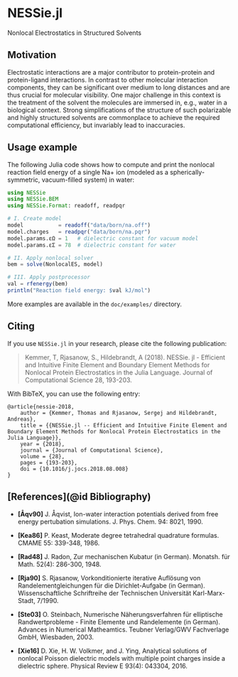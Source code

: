 # NESSie.jl
Nonlocal Electrostatics in Structured Solvents


## Motivation
Electrostatic interactions are a major contributor to protein-protein and protein-ligand interactions. In contrast to other molecular interaction components, they can be significant over medium to long distances and are thus crucial for molecular visibility. One major challenge in this context is the treatment of the solvent the molecules are immersed in, e.g., water in a biological context. Strong simplifications of the structure of such polarizable and highly structured solvents are commonplace to achieve the required computational efficiency, but invariably lead to inaccuracies.


## Usage example
The following Julia code shows how to compute and print the nonlocal reaction field energy
of a single Na+ ion (modeled as a spherically-symmetric, vacuum-filled system) in water:

```julia
using NESSie
using NESSie.BEM
using NESSie.Format: readoff, readpqr

# I. Create model
model           = readoff("data/born/na.off")
model.charges   = readpqr("data/born/na.pqr")
model.params.εΩ = 1   # dielectric constant for vacuum model
model.params.εΣ = 78  # dielectric constant for water

# II. Apply nonlocal solver
bem = solve(NonlocalES, model)

# III. Apply postprocessor
val = rfenergy(bem)
println("Reaction field energy: $val kJ/mol")
```
More examples are available in the `doc/examples/` directory.


## Citing
If you use `NESSie.jl` in your research, please cite the following publication:
> Kemmer, T, Rjasanow, S., Hildebrandt, A (2018). NESSie. jl - Efficient and Intuitive
> Finite Element and Boundary Element Methods for Nonlocal Protein Electrostatics in the
> Julia Language. Journal of Computational Science 28, 193-203.

With BibTeX, you can use the following entry:
```
@article{nessie-2018,
    author = {Kemmer, Thomas and Rjasanow, Sergej and Hildebrandt, Andreas},
    title = {{NESSie.jl -- Efficient and Intuitive Finite Element and Boundary Element Methods for Nonlocal Protein Electrostatics in the Julia Language}},
    year = {2018},
    journal = {Journal of Computational Science},
    volume = {28},
    pages = {193-203},
    doi = {10.1016/j.jocs.2018.08.008}
}
```


## [References](@id Bibliography)

 * **[Åqv90]**
   J. Åqvist, Ion-water interaction potentials derived from free energy pertubation
   simulations. J. Phys. Chem. 94: 8021, 1990.

 * **[Kea86]**
   P. Keast, Moderate degree tetrahedral quadrature formulas. CMAME 55: 339-348, 1986.

 * **[Rad48]**
   J. Radon, Zur mechanischen Kubatur (in German). Monatsh. für Math. 52(4): 286-300, 1948.

 * **[Rja90]**
   S. Rjasanow, Vorkonditionierte iterative Auflösung von Randelementgleichungen für die
   Dirichlet-Aufgabe (in German). Wissenschaftliche Schriftreihe der Technischen
   Universität Karl-Marx-Stadt, 7/1990.

 * **[Ste03]**
   O. Steinbach, Numerische Näherungsverfahren für elliptische Randwertprobleme - Finite
   Elemente und Randelemente (in German). Advances in Numerical Matheamtics. Teubner
   Verlag/GWV Fachverlage GmbH, Wiesbaden, 2003.

 * **[Xie16]**
   D. Xie, H. W. Volkmer, and J. Ying, Analytical solutions of nonlocal Poisson dielectric
   models with multiple point charges inside a dielectric sphere. Physical Review E 93(4):
   043304, 2016.
